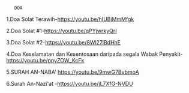        DOA
   1.Doa Solat Terawih-https://youtu.be/hIUBjMmMfgk
   
   2.Doa Solat #1-https://youtu.be/qPYjwrkyQrI
   
   3.Doa Solat #2-https://youtu.be/8Wl27lBdHhE
   
   4.Doa Keselamatan dan Kesentosaan daripada segala Wabak Penyakit-https://youtu.be/ppyZOW_KcFk
   
   5.SURAH AN-NABA' https://youtu.be/9mwG7BvbmoA
   
   6.Surah An-Nazi'at -https://youtu.be/jL7XfG-NVDU
